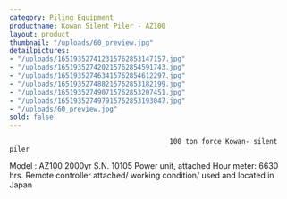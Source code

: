 ```yaml
---
category: Piling Equipment
productname: Kowan Silent Piler - AZ100
layout: product
thumbnail: "/uploads/60_preview.jpg"
detailpictures:
- "/uploads/165193527412315762853147157.jpg"
- "/uploads/165193527420215762854591743.jpg"
- "/uploads/165193527463415762854612297.jpg"
- "/uploads/165193527488215762853182199.jpg"
- "/uploads/165193527490715762853207451.jpg"
- "/uploads/165193527497915762853193047.jpg"
- "/uploads/60_preview.jpg"
sold: false
---
```


                                            100 ton force Kowan- silent piler
Model : AZ100
2000yr
S.N. 10105
Power unit, attached
Hour meter: 6630 hrs.
Remote controller attached/ working condition/ used and located in Japan


